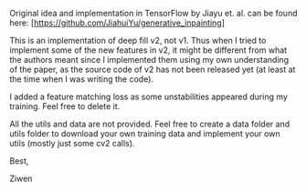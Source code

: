 Original idea and implementation in TensorFlow by Jiayu et. al. can be found here: [https://github.com/JiahuiYu/generative_inpainting]

This is an implementation of deep fill v2, not v1. Thus when I tried to implement some of the new features in v2, it might be different from what the authors meant since I implemented them using my own understanding of the paper, as the source code of v2 has not been released yet (at least at the time when I was writing the code).

I added a feature matching loss as some unstabilities appeared during my training. Feel free to delete it.

All the utils and data are not provided. Feel free to create a data folder and utils folder to download your own training data and implement your own utils (mostly just some cv2 calls).


Best,

Ziwen
